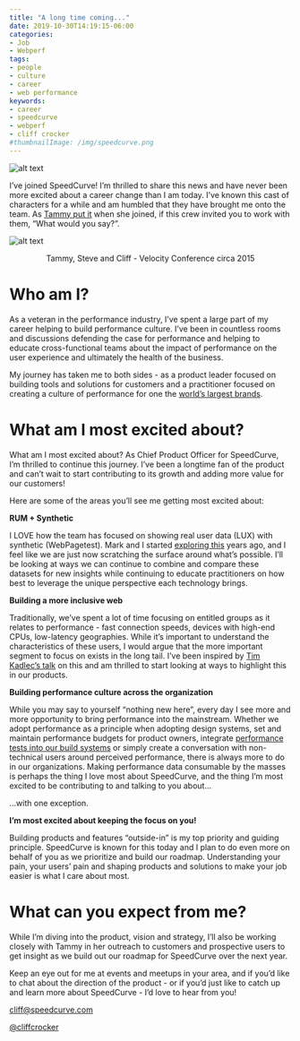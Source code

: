 ```yaml
---
title: "A long time coming..."
date: 2019-10-30T14:19:15-06:00
categories:
- Job
- Webperf
tags:
- people
- culture
- career
- web performance
keywords:
- career
- speedcurve
- webperf
- cliff crocker
#thumbnailImage: /img/speedcurve.png
---
```

![alt text](/img/speedcurve.png "SpeedCurve logo")

I’ve joined SpeedCurve! I’m thrilled to share this news and have never been more excited about a career change than I am today. I’ve known this cast of characters for a while and am humbled that they have brought me onto the team. As [Tammy put it](https://speedcurve.com/blog/tammy-everts-has-joined-speedcurve/) when she joined, if this crew invited you to work with them, “What would you say?”.
<!--more-->

![alt text](/img/tammystevecliff.jpg "Tammy, Steve and Cliff")<center>Tammy, Steve and Cliff - Velocity Conference circa 2015</center>

<H1> Who am I? </H1>
As a veteran in the performance industry, I’ve spent a large part of my career helping to build performance culture. I’ve been in countless rooms and discussions defending the case for performance and helping to educate cross-functional teams about the impact of performance on the user experience and ultimately the health of the business.

My journey has taken me to both sides - as a product leader focused on building tools and solutions for customers and a practitioner focused on creating a culture of performance for one the [world’s largest brands](https://www.slideshare.net/cliffcrocker/walmart-web-performance-circa-2013).

<H1> What am I most excited about? </H1>
What am I most excited about?
As Chief Product Officer for SpeedCurve, I’m thrilled to continue this journey. I’ve been a longtime fan of the product and can’t wait to start contributing to its growth and adding more value for our customers!

Here are some of the areas you’ll see me getting most excited about:

**RUM + Synthetic**

I LOVE how the team has focused on showing real user data (LUX) with synthetic (WebPagetest). Mark and I started [exploring this](https://www.slideshare.net/cliffcrocker/synthetic-and-rum-best-of-bo) years ago, and I feel like we are just now scratching the surface around what’s possible. I’ll be looking at ways we can continue to combine and compare these datasets for new insights while continuing to educate practitioners on how best to leverage the unique perspective each technology brings.

**Building a more inclusive web**

Traditionally, we’ve spent a lot of time focusing on entitled groups as it relates to performance - fast connection speeds, devices with high-end CPUs, low-latency geographies. While it’s important to understand the characteristics of these users, I would argue that the more important segment to focus on exists in the long tail. I’ve been inspired by [Tim Kadlec’s talk](https://www.youtube.com/watch?v=6vMvg38CXFk) on this and am thrilled to start looking at ways to highlight this in our products.

**Building performance culture across the organization**

While you may say to yourself “nothing new here”, every day I see more and more opportunity to bring performance into the mainstream. Whether we adopt performance as a principle  when adopting design systems, set and maintain performance budgets for product owners, integrate [performance tests into our build systems](https://speedcurve.com/blog/performance-testing-in-ci-lets-break-the-build/) or simply create a conversation with non-technical users around perceived performance, there is always more to do in our organizations. Making performance data consumable by the masses is perhaps the thing I love most about SpeedCurve, and the thing I’m most excited to be contributing to and talking to you about...

...with one exception.

**I’m most excited about keeping the focus on you!**

Building products and features “outside-in” is my top priority and guiding principle. SpeedCurve is known for this today and I plan to do even more on behalf of you as we prioritize and build our roadmap. Understanding your pain, your users’ pain and shaping products and solutions to make your job easier is what I care about most.

<H1> What can you expect from me? </H1>
While I’m diving into the product, vision and strategy, I’ll also be working closely with Tammy in her outreach to customers and prospective users to get insight as we build out our roadmap for SpeedCurve over the next year. 

Keep an eye out for me at events and meetups in your area, and if you’d like to chat about the direction of the product -  or if you’d just like to catch up and learn more about SpeedCurve - I’d love to hear from you!

[cliff@speedcurve.com](mailto:cliff@speedcurve.com)

[@cliffcrocker](https://twitter.com/cliffcrocker)
